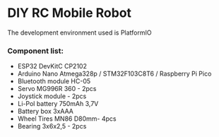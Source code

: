 # DIY RC Mobile Robot
 The development environment used is PlatformIO
### Component list:
- ESP32 DevKitC CP2102 
- Arduino Nano Atmega328p / STM32F103C8T6 / Raspberry Pi Pico
- Bluetooth module HC-05
- Servo MG996R 360 - 2pcs
- Joystick module - 2pcs
- Li-Pol battery 750mAh 3,7V
- Battery box 3xAAA
- Wheel Tires MN86 D80mm- 4pcs
- Bearing 3x6x2,5 - 2pcs
